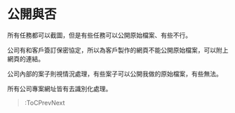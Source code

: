 # 公開與否

所有任務都可以截圖，但是有些任務可以公開原始檔案、有些不行。

公司有和客戶簽訂保密協定，所以為客戶製作的網頁不能公開原始檔案，可以附上網頁的連結。

公司內部的案子則視情況處理，有些案子可以公開我做的原始檔案，有些無法。

所有公司專案網址皆有去識別化處理。

> :ToCPrevNext